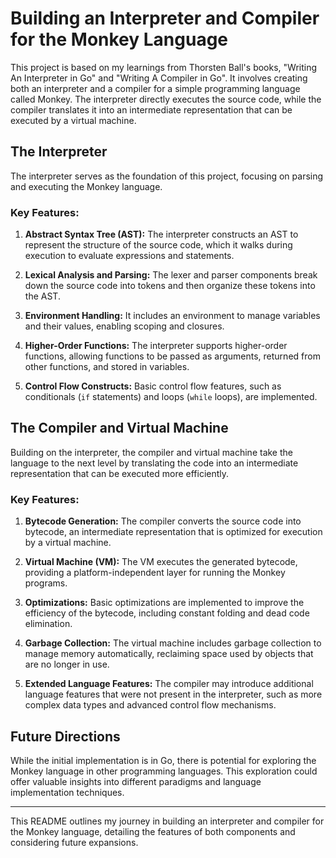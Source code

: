 # Building an Interpreter and Compiler for the Monkey Language

This project is based on my learnings from Thorsten Ball's books, "Writing An Interpreter in Go" and "Writing A Compiler in Go". It involves creating both an interpreter and a compiler for a simple programming language called Monkey. The interpreter directly executes the source code, while the compiler translates it into an intermediate representation that can be executed by a virtual machine.

## The Interpreter

The interpreter serves as the foundation of this project, focusing on parsing and executing the Monkey language.

### Key Features:

1. **Abstract Syntax Tree (AST):** The interpreter constructs an AST to represent the structure of the source code, which it walks during execution to evaluate expressions and statements.

2. **Lexical Analysis and Parsing:** The lexer and parser components break down the source code into tokens and then organize these tokens into the AST.

3. **Environment Handling:** It includes an environment to manage variables and their values, enabling scoping and closures.

4. **Higher-Order Functions:** The interpreter supports higher-order functions, allowing functions to be passed as arguments, returned from other functions, and stored in variables.

5. **Control Flow Constructs:** Basic control flow features, such as conditionals (`if` statements) and loops (`while` loops), are implemented.

## The Compiler and Virtual Machine

Building on the interpreter, the compiler and virtual machine take the language to the next level by translating the code into an intermediate representation that can be executed more efficiently.

### Key Features:

1. **Bytecode Generation:** The compiler converts the source code into bytecode, an intermediate representation that is optimized for execution by a virtual machine.

2. **Virtual Machine (VM):** The VM executes the generated bytecode, providing a platform-independent layer for running the Monkey programs.

3. **Optimizations:** Basic optimizations are implemented to improve the efficiency of the bytecode, including constant folding and dead code elimination.

4. **Garbage Collection:** The virtual machine includes garbage collection to manage memory automatically, reclaiming space used by objects that are no longer in use.

5. **Extended Language Features:** The compiler may introduce additional language features that were not present in the interpreter, such as more complex data types and advanced control flow mechanisms.

## Future Directions

While the initial implementation is in Go, there is potential for exploring the Monkey language in other programming languages. This exploration could offer valuable insights into different paradigms and language implementation techniques.

---

This README outlines my journey in building an interpreter and compiler for the Monkey language, detailing the features of both components and considering future expansions.

